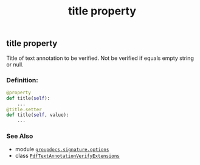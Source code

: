 ﻿---
title: title property
second_title: GroupDocs.Signature for Python via .NET API References
description: 
type: docs
url: /python-net/groupdocs.signature.options/pdftextannotationverifyextensions/title/
is_root: false
weight: 50
---

## title property


Title of text annotation to be verified.
Not be verified if equals empty string or null.
### Definition:
```python
@property
def title(self):
    ...
@title.setter
def title(self, value):
    ...
```

### See Also
* module [`groupdocs.signature.options`](../../)
* class [`PdfTextAnnotationVerifyExtensions`](/signature/python-net/groupdocs.signature.options/pdftextannotationverifyextensions)
